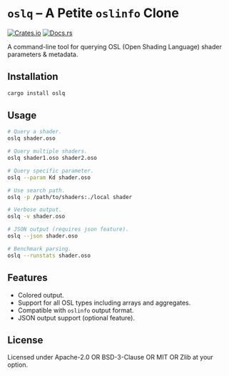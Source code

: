 # `oslq` – A Petite `oslinfo` Clone

[![Crates.io](https://img.shields.io/crates/v/oslq.svg)](https://crates.io/crates/oslq)
[![Docs.rs](https://docs.rs/oslq/badge.svg)](https://docs.rs/oslq)

A command-line tool for querying OSL (Open Shading Language) shader parameters & metadata.

## Installation

```bash
cargo install oslq
```

## Usage

```bash
# Query a shader.
oslq shader.oso

# Query multiple shaders.
oslq shader1.oso shader2.oso

# Query specific parameter.
oslq --param Kd shader.oso

# Use search path.
oslq -p /path/to/shaders:./local shader

# Verbose output.
oslq -v shader.oso

# JSON output (requires json feature).
oslq --json shader.oso

# Benchmark parsing.
oslq --runstats shader.oso
```

## Features

- Colored output.
- Support for all OSL types including arrays and aggregates.
- Compatible with `oslinfo` output format.
- JSON output support (optional feature).

## License

Licensed under Apache-2.0 OR BSD-3-Clause OR MIT OR Zlib at your option.
